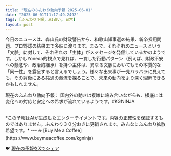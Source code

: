 ```yaml
---
title: "現在のふんわり動向予報 2025-06-01"
date: "2025-06-01T11:17:49.249Z"
tags: [ふんわり予報, AI占い, 日常]
layout: post
---
```



今日のニュースは、森山氏の財政警告から、和歌山知事選の結果、新卒採用問題、プロ野球の結果まで多岐に渡ります。まるで、それぞれのニュースという「文脈」に対して、それぞれの「主体」がメッセージを発信しているかのようです。しかしYoneda的視点で見れば、一貫した行動パターン（例えば、財政不安への懸念や、政治的継承）を持つ主体は、異なる文脈においてもその本質的な「同一性」を露呈すると言えるでしょう。様々な出来事が一見バラバラに見えても、その背後にある共通の潮流を探ることで、未来の動向をより深く理解できるかもしれません。


現在のふんわり動向予報：
国内外の動きは複雑に絡み合いながらも、根底には変化への対応と安定への希求が流れているようです。#KGNINJA

<br>
*この予報はAIが生成したエンターテイメントです。内容の正確性を保証するものではありません。ふんわり３０分おきに更新されます。みんなにふんわり拡散希望です。*
---
☕️ [Buy Me a Coffee](https://www.buymeacoffee.com/kgninja)

🐦 [現在の予報をXでシェア](https://twitter.com/intent/tweet?text=%E7%8F%BE%E5%9C%A8%E3%81%AE%E3%81%B5%E3%82%93%E3%82%8F%E3%82%8A%E4%BA%88%E5%A0%B1%3A%20%E3%80%8C%E4%BB%8A%E6%97%A5%E3%81%AE%E3%83%8B%E3%83%A5%E3%83%BC%E3%82%B9%E3%81%AF%E3%80%81%E6%A3%AE%E5%B1%B1%E6%B0%8F%E3%81%AE%E8%B2%A1%E6%94%BF%E8%AD%A6%E5%91%8A%E3%81%8B%E3%82%89%E3%80%81%E5%92%8C%E6%AD%8C%E5%B1%B1%E7%9F%A5%E4%BA%8B%E9%81%B8%E3%81%AE%E7%B5%90%E6%9E%9C%E3%80%81%E6%96%B0%E5%8D%92%E6%8E%A1%E7%94%A8%E5%95%8F%E9%A1%8C%E3%80%81%E3%83%97%E3%83%AD%E9%87%8E%E7%90%83%E3%81%AE%E7%B5%90%E6%9E%9C%E3%81%BE%E3%81%A7%E5%A4%9A%E5%B2%90%E3%81%AB%E6%B8%A1%E3%82%8A%E3%81%BE%E3%81%99%E3%80%82%E3%80%8D%23KGNINJA%20%E7%B6%9A%E3%81%8D%E3%81%AF%E3%83%96%E3%83%AD%E3%82%B0%E3%81%A7%EF%BC%81%F0%9F%91%87&url=https%3A%2F%2Fkg-ninja.github.io%2FFunwariyoso%2F)
